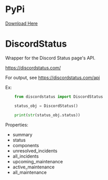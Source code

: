 # PyPi

[Download Here](https://pypi.org/project/DiscordStatus/)

# DiscordStatus
Wrapper for the Discord Status page's API.

https://discordstatus.com/

For output, see https://discordstatus.com/api

Ex:
```python
    from discordstatus import DiscordStatus

    status_obj = DiscordStatus()

    print(str(status_obj.status))
```

Properties:
- summary
- status
- components
- unresolved_incidents
- all_incidents
- upcoming_maintenance
- active_maintenance
- all_maintenance
